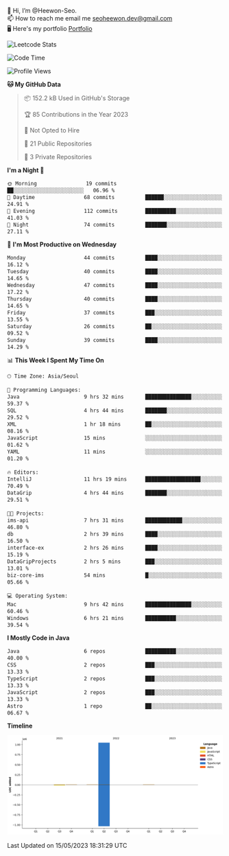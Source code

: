 👋 Hi, I’m @Heewon-Seo.  
📫 How to reach me email me seoheewon.dev@gmail.com   
🖥 Here's my portfolio [Portfolio](https://haileynotes.notion.site/HEEWON-SEO-f98fe97412ee4a6a94fd24fe6832f84c)

![Leetcode Stats](https://leetcode.card.workers.dev/?username=Heewon-Seo)

 <!--START_SECTION:waka-->
![Code Time](http://img.shields.io/badge/Code%20Time-455%20hrs%208%20mins-blue)

![Profile Views](http://img.shields.io/badge/Profile%20Views-1-blue)

**🐱 My GitHub Data** 

> 📦 152.2 kB Used in GitHub's Storage 
 > 
> 🏆 85 Contributions in the Year 2023
 > 
> 🚫 Not Opted to Hire
 > 
> 📜 21 Public Repositories 
 > 
> 🔑 3 Private Repositories 
 > 
**I'm a Night 🦉** 

```text
🌞 Morning                19 commits          ██░░░░░░░░░░░░░░░░░░░░░░░   06.96 % 
🌆 Daytime                68 commits          ██████░░░░░░░░░░░░░░░░░░░   24.91 % 
🌃 Evening                112 commits         ██████████░░░░░░░░░░░░░░░   41.03 % 
🌙 Night                  74 commits          ███████░░░░░░░░░░░░░░░░░░   27.11 % 
```
📅 **I'm Most Productive on Wednesday** 

```text
Monday                   44 commits          ████░░░░░░░░░░░░░░░░░░░░░   16.12 % 
Tuesday                  40 commits          ████░░░░░░░░░░░░░░░░░░░░░   14.65 % 
Wednesday                47 commits          ████░░░░░░░░░░░░░░░░░░░░░   17.22 % 
Thursday                 40 commits          ████░░░░░░░░░░░░░░░░░░░░░   14.65 % 
Friday                   37 commits          ███░░░░░░░░░░░░░░░░░░░░░░   13.55 % 
Saturday                 26 commits          ██░░░░░░░░░░░░░░░░░░░░░░░   09.52 % 
Sunday                   39 commits          ████░░░░░░░░░░░░░░░░░░░░░   14.29 % 
```


📊 **This Week I Spent My Time On** 

```text
🕑︎ Time Zone: Asia/Seoul

💬 Programming Languages: 
Java                     9 hrs 32 mins       ███████████████░░░░░░░░░░   59.37 % 
SQL                      4 hrs 44 mins       ███████░░░░░░░░░░░░░░░░░░   29.52 % 
XML                      1 hr 18 mins        ██░░░░░░░░░░░░░░░░░░░░░░░   08.16 % 
JavaScript               15 mins             ░░░░░░░░░░░░░░░░░░░░░░░░░   01.62 % 
YAML                     11 mins             ░░░░░░░░░░░░░░░░░░░░░░░░░   01.20 % 

🔥 Editors: 
IntelliJ                 11 hrs 19 mins      ██████████████████░░░░░░░   70.49 % 
DataGrip                 4 hrs 44 mins       ███████░░░░░░░░░░░░░░░░░░   29.51 % 

🐱‍💻 Projects: 
ims-api                  7 hrs 31 mins       ████████████░░░░░░░░░░░░░   46.80 % 
db                       2 hrs 39 mins       ████░░░░░░░░░░░░░░░░░░░░░   16.50 % 
interface-ex             2 hrs 26 mins       ████░░░░░░░░░░░░░░░░░░░░░   15.19 % 
DataGripProjects         2 hrs 5 mins        ███░░░░░░░░░░░░░░░░░░░░░░   13.01 % 
biz-core-ims             54 mins             █░░░░░░░░░░░░░░░░░░░░░░░░   05.66 % 

💻 Operating System: 
Mac                      9 hrs 42 mins       ███████████████░░░░░░░░░░   60.46 % 
Windows                  6 hrs 21 mins       ██████████░░░░░░░░░░░░░░░   39.54 % 
```

**I Mostly Code in Java** 

```text
Java                     6 repos             ██████████░░░░░░░░░░░░░░░   40.00 % 
CSS                      2 repos             ███░░░░░░░░░░░░░░░░░░░░░░   13.33 % 
TypeScript               2 repos             ███░░░░░░░░░░░░░░░░░░░░░░   13.33 % 
JavaScript               2 repos             ███░░░░░░░░░░░░░░░░░░░░░░   13.33 % 
Astro                    1 repo              ██░░░░░░░░░░░░░░░░░░░░░░░   06.67 % 
```



**Timeline**

![Lines of Code chart](https://raw.githubusercontent.com/Heewon-Seo/Heewon-Seo/main/assets/bar_graph.png)


 Last Updated on 15/05/2023 18:31:29 UTC
<!--END_SECTION:waka-->

